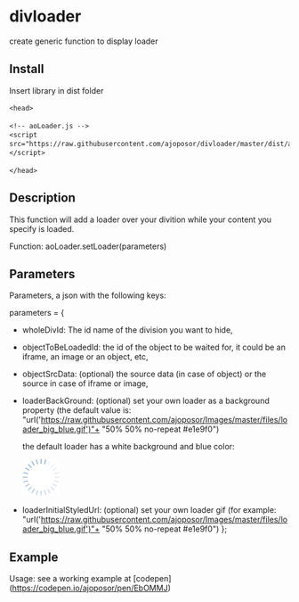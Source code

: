 # divloader
create generic function to display loader

## Install
Insert library in dist folder
```
<head>
	
<!-- aoLoader.js -->   
<script src="https://raw.githubusercontent.com/ajoposor/divloader/master/dist/aoLoader.js"></script>

</head>
```
## Description
This function will add a loader over your divition while your content you specify is loaded.

Function: aoLoader.setLoader(parameters) 

## Parameters
Parameters, a json with the following keys:

parameters = {
* wholeDivId: The id name of the division you want to hide,
* objectToBeLoadedId: the id of the object to be waited for, it could be an iframe, an image or an object, etc,
* objectSrcData: (optional) the source data (in case of object) or the source in case of iframe or image,

* loaderBackGround: (optional) set your own loader as a background property (the default value is: 
  "url('https://raw.githubusercontent.com/ajoposor/Images/master/files/loader_big_blue.gif')"+ "50% 50% no-repeat #e1e9f0")
 
   the default loader has a white background and blue color:

  <kbd>
  <img src="https://raw.githubusercontent.com/ajoposor/Images/master/files/loader_big_blue.gif">
  </kbd>


* loaderInitialStyledUrl: (optional) set your own loader gif (for example: 					"url('https://raw.githubusercontent.com/ajoposor/Images/master/files/loader_big_blue.gif')"+
					"50% 50% no-repeat #e1e9f0")
 };

## Example

Usage: see a working example at [codepen] (https://codepen.io/ajoposor/pen/EbOMMJ)

